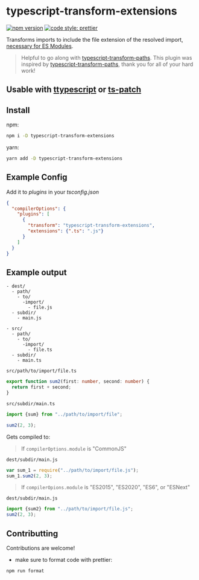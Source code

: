 # typescript-transform-extensions

[![npm version](https://img.shields.io/npm/v/typescript-transform-extensions.svg)](https://www.npmjs.com/package/typescript-transform-extensions)
[![code style: prettier](https://img.shields.io/badge/code_style-prettier-ff69b4.svg?style=flat-square)](https://github.com/prettier/prettier)

Transforms imports to include the file extension of the resolved import, [necessary for ES Modules](https://nodejs.org/api/esm.html#esm_mandatory_file_extensions).

> Helpful to go along with [typescript-transform-paths](https://www.npmjs.com/package/typescript-transform-paths). This plugin was inspired by [typescript-transform-paths](https://www.npmjs.com/package/typescript-transform-paths), thank you for all of your hard work!

## Usable with [ttypescript](https://github.com/cevek/ttypescript/) or [ts-patch](https://github.com/nonara/ts-patch)

## Install

npm:

```sh
npm i -D typescript-transform-extensions
```

yarn:

```sh
yarn add -D typescript-transform-extensions
```

## Example Config

Add it to _plugins_ in your _tsconfig.json_

```json
{
  "compilerOptions": {
    "plugins": [
      {
        "transform": "typescript-transform-extensions",
        "extensions": {".ts": ".js"}
      }
    ]
  }
}
```

## Example output

```
- dest/
  - path/
    - to/
      -import/
        - file.js
  - subdir/
    - main.js

- src/
  - path/
    - to/
      -import/
        - file.ts
  - subdir/
    - main.ts
```

`src/path/to/import/file.ts`

```ts
export function sum2(first: number, second: number) {
  return first + second;
}
```

`src/subdir/main.ts`

```ts
import {sum} from "../path/to/import/file";

sum2(2, 3);
```

Gets compiled to:

> If `compilerOptions.module` is "CommonJS"

`dest/subdir/main.js`

```js
var sum_1 = require("../path/to/import/file.js");
sum_1.sum2(2, 3);
```

> If `compilerOpions.module` is "ES2015", "ES2020", "ES6", or "ESNext"

`dest/subdir/main.js`

```js
import {sum2} from "../path/to/import/file.js";
sum2(2, 3);
```

## Contributting

Contributions are welcome!

- make sure to format code with prettier:

```sh
npm run format
```
